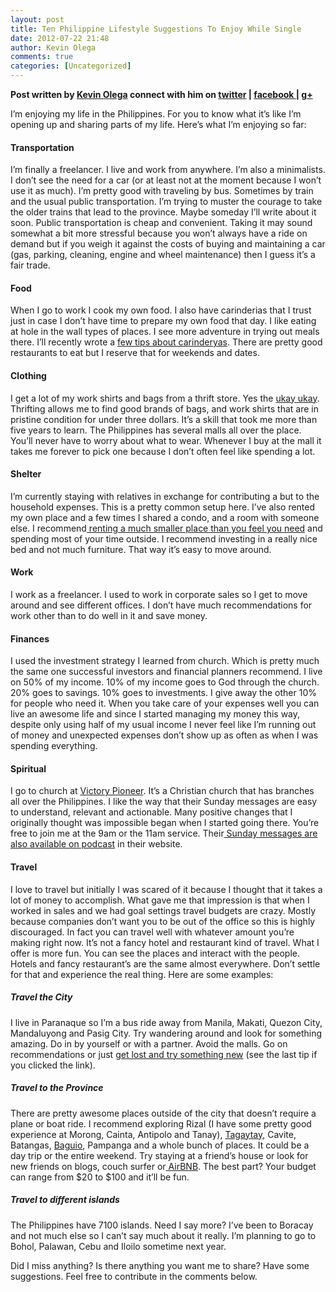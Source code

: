 ```yaml
---
layout: post
title: Ten Philippine Lifestyle Suggestions To Enjoy While Single 
date: 2012-07-22 21:48
author: Kevin Olega
comments: true
categories: [Uncategorized]
---
```

<strong>Post written by <a href="http://kevinolega.com/">Kevin Olega</a> connect with him on <a href="http://twitter.com/kevinolega">twitter</a> | <a href="http://www.facebook.com/profile.php?id=100003220910840">facebook </a>| <a href="https://plus.google.com/107007774605671245935/posts">g+</a></strong>

I’m enjoying my life in the Philippines. For you to know what it’s like I’m opening up and sharing parts of my life. Here’s what I’m enjoying so far:
<h4>Transportation</h4>
I’m finally a freelancer. I live and work from anywhere. I’m also a minimalists. I don’t see the need for a car (or at least not at the moment because I won’t use it as much). I’m pretty good with traveling by bus. Sometimes by train and the usual public transportation. I’m trying to muster the courage to take the older trains that lead to the province. Maybe someday I’ll write about it soon. Public transportation is cheap and convenient. Taking it may sound somewhat a bit more stressful because you won’t always have a ride on demand but if you weigh it against the costs of buying and maintaining a car (gas, parking, cleaning, engine and wheel maintenance) then I guess it’s a fair trade.
<h4>Food</h4>
When I go to work I cook my own food. I also have carinderias that I trust just in case I don’t have time to prepare my own food that day. I like eating at hole in the wall types of places. I see more adventure in trying out meals there. I’ll recently wrote a <a href="http://philippineislandliving.com/save-money-by-eating-in-a-carinderya/">few tips about carinderyas</a>. There are pretty good restaurants to eat but I reserve that for weekends and dates.
<h4>Clothing</h4>
I get a lot of my work shirts and bags from a thrift store. Yes the <a href="http://philippineislandliving.com/how-i-shop-at-ukay-ukay/">ukay ukay</a>. Thrifting allows me to find good brands of bags, and work shirts that are in pristine condition for under three dollars. It’s a skill that took me more than five years to learn. The Philippines has several malls all over the place. You’ll never have to worry about what to wear. Whenever I buy at the mall it takes me forever to pick one because I don’t often feel like spending a lot.
<h4>Shelter</h4>
I’m currently staying with relatives in exchange for contributing a but to the household expenses. This is a pretty common setup here. I’ve also rented my own place and a few times I shared a condo, and a room with someone else. I recommend<a href="http://philippineislandliving.com/pick-the-smaller-home-option-for-extra-cash/"> renting a much smaller place than you feel you need</a> and spending most of your time outside. I recommend investing in a really nice bed and not much furniture. That way it’s easy to move around.
<h4>Work</h4>
I work as a freelancer. I used to work in corporate sales so I get to move around and see different offices. I don’t have much recommendations for work other than to do well in it and save money.
<h4>Finances</h4>
I used the investment strategy I learned from church. Which is pretty much the same one successful investors and financial planners recommend. I live on 50% of my income. 10% of my income goes to God through the church. 20% goes to savings. 10% goes to investments. I give away the other 10% for people who need it. When you take care of your expenses well you can live an awesome life and since I started managing my money this way, despite only using half of my usual income I never feel like I’m running out of money and unexpected expenses don’t show up as often as when I was spending everything.
<h4>Spiritual</h4>
I go to church at <a href="http://victorypioneer.org">Victory Pioneer</a>. It’s a Christian church that has branches all over the Philippines. I like the way that their Sunday messages are easy to understand, relevant and actionable. Many positive changes that I originally thought was impossible began when I started going there. You’re free to join me at the 9am or the 11am service. Their<a href="http://victorypioneer.org/podcasts"> Sunday messages are also available on podcast</a> in their website.
<h4>Travel</h4>
I love to travel but initially I was scared of it because I thought that it takes a lot of money to accomplish. What gave me that impression is that when I worked in sales and we had goal settings travel budgets are crazy. Mostly because companies don’t want you to be out of the office so this is highly discouraged. In fact you can travel well with whatever amount you’re making right now. It’s not a fancy hotel and restaurant kind of travel. What I offer is more fun. You can see the places and interact with the people. Hotels and fancy restaurant’s are the same almost everywhere. Don’t settle for that and experience the real thing. Here are some examples:
<h5>Travel the City</h5>
I live in Paranaque so I’m a bus ride away from Manila, Makati, Quezon City, Mandaluyong and Pasig City. Try wandering around and look for something amazing. Do in by yourself or with a partner. Avoid the malls. Go on recommendations or just <a href="http://zenhabits.net/travel/">get lost and try something new</a> (see the last tip if you clicked the link).
<h5>Travel to the Province</h5>
There are pretty awesome places outside of the city that doesn’t require a plane or boat ride. I recommend exploring Rizal (I have some pretty good experience at Morong, Cainta, Antipolo and Tanay), <a href="http://philippineislandliving.com/tagaytay-nuvali-birthday-broke-travel-adventure/">Tagaytay</a>, Cavite, Batangas, <a href="http://philippineislandliving.com/baguio-broke-travel-adventure/">Baguio</a>, Pampanga and a whole bunch of places. It could be a day trip or the entire weekend. Try staying at a friend’s house or look for new friends on blogs, couch surfer or<a href="https://www.airbnb.com/"> AirBNB</a>. The best part? Your budget can range from $20 to $100 and it’ll be fun.
<h5>Travel to different islands</h5>
The Philippines have 7100 islands. Need I say more? I’ve been to Boracay and not much else so I can’t say much about it really. I’m planning to go to Bohol, Palawan, Cebu and Iloilo sometime next year.

Did I miss anything? Is there anything you want me to share? Have some suggestions. Feel free to contribute in the comments below.

&nbsp;
